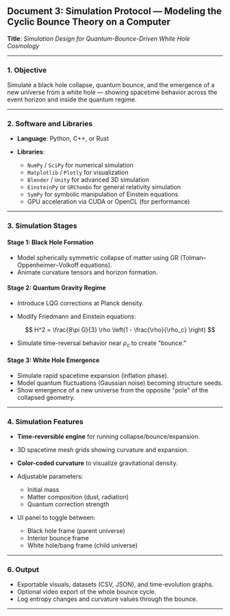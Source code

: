 ## **Document 3: Simulation Protocol — Modeling the Cyclic Bounce Theory on a Computer**

**Title**: *Simulation Design for Quantum-Bounce-Driven White Hole Cosmology*

---

### **1. Objective**

Simulate a black hole collapse, quantum bounce, and the emergence of a new universe from a white hole — showing spacetime behavior across the event horizon and inside the quantum regime.

---

### **2. Software and Libraries**

* **Language**: Python, C++, or Rust
* **Libraries**:

  * `NumPy` / `SciPy` for numerical simulation
  * `Matplotlib` / `Plotly` for visualization
  * `Blender` / `Unity` for advanced 3D simulation
  * `EinsteinPy` or `GRChombo` for general relativity simulation
  * `SymPy` for symbolic manipulation of Einstein equations
  * GPU acceleration via CUDA or OpenCL (for performance)

---

### **3. Simulation Stages**

#### **Stage 1: Black Hole Formation**

* Model spherically symmetric collapse of matter using GR (Tolman–Oppenheimer–Volkoff equations).
* Animate curvature tensors and horizon formation.

#### **Stage 2: Quantum Gravity Regime**

* Introduce LQG corrections at Planck density.
* Modify Friedmann and Einstein equations:

  $$
  H^2 = \frac{8\pi G}{3} \rho \left(1 - \frac{\rho}{\rho_c} \right)
  $$
* Simulate time-reversal behavior near $\rho_c$ to create "bounce."

#### **Stage 3: White Hole Emergence**

* Simulate rapid spacetime expansion (inflation phase).
* Model quantum fluctuations (Gaussian noise) becoming structure seeds.
* Show emergence of a new universe from the opposite "pole" of the collapsed geometry.

---

### **4. Simulation Features**

* **Time-reversible engine** for running collapse/bounce/expansion.
* 3D spacetime mesh grids showing curvature and expansion.
* **Color-coded curvature** to visualize gravitational density.
* Adjustable parameters:

  * Initial mass
  * Matter composition (dust, radiation)
  * Quantum correction strength
* UI panel to toggle between:

  * Black hole frame (parent universe)
  * Interior bounce frame
  * White hole/bang frame (child universe)

---

### **6. Output**

* Exportable visuals, datasets (CSV, JSON), and time-evolution graphs.
* Optional video export of the whole bounce cycle.
* Log entropy changes and curvature values through the bounce.

---
